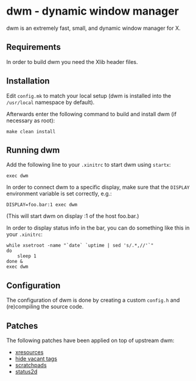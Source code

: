 # dwm - dynamic window manager
dwm is an extremely fast, small, and dynamic window manager for X.


## Requirements
In order to build dwm you need the Xlib header files.


## Installation
Edit `config.mk` to match your local setup (dwm is installed into
the `/usr/local` namespace by default).

Afterwards enter the following command to build and install dwm (if
necessary as root):

    make clean install


## Running dwm
Add the following line to your `.xinitrc` to start dwm using `startx`:

    exec dwm

In order to connect dwm to a specific display, make sure that
the `DISPLAY` environment variable is set correctly, e.g.:

    DISPLAY=foo.bar:1 exec dwm

(This will start dwm on display :1 of the host foo.bar.)

In order to display status info in the bar, you can do something
like this in your `.xinitrc`:

    while xsetroot -name "`date` `uptime | sed 's/.*,//'`"
    do
    	sleep 1
    done &
    exec dwm


## Configuration
The configuration of dwm is done by creating a custom `config.h`
and (re)compiling the source code.

## Patches
The following patches have been applied on top of upstream dwm:
- [xresources](https://dwm.suckless.org/patches/xresources)
- [hide vacant tags](https://dwm.suckless.org/patches/hide_vacant_tags/)
- [scratchpads](httpsL//dwm.suckless.org/patches/scratchpads/)
- [status2d](https://dwm.suckless.org/patches/status2d/)

